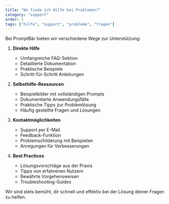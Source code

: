 ```yaml
---
title: "Wo finde ich Hilfe bei Problemen?"
category: "support"
order: 1
tags: ["hilfe", "support", "probleme", "fragen"]
---
```


Bei PromptBär bieten wir verschiedene Wege zur Unterstützung:

1. **Direkte Hilfe**
   - Umfangreiche FAQ-Sektion
   - Detaillierte Dokumentation
   - Praktische Beispiele
   - Schritt-für-Schritt Anleitungen

2. **Selbsthilfe-Ressourcen**
   - Beispielbilder mit vollständigen Prompts
   - Dokumentierte Anwendungsfälle
   - Praktische Tipps zur Problemlösung
   - Häufig gestellte Fragen und Lösungen

3. **Kontaktmöglichkeiten**
   - Support per E-Mail
   - Feedback-Funktion
   - Problemschilderung mit Beispielen
   - Anregungen für Verbesserungen

4. **Best Practices**
   - Lösungsvorschläge aus der Praxis
   - Tipps von erfahrenen Nutzern
   - Bewährte Vorgehensweisen
   - Troubleshooting-Guides

Wir sind stets bemüht, dir schnell und effektiv bei der Lösung deiner Fragen zu helfen.
